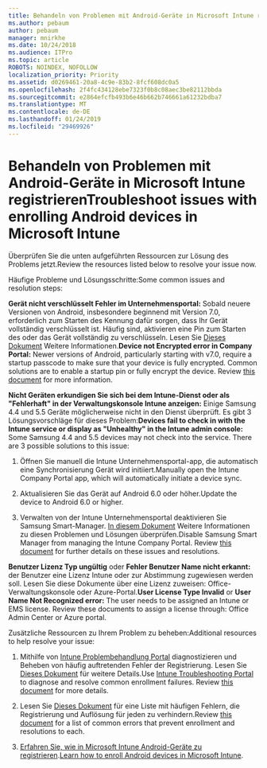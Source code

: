 ```yaml
---
title: Behandeln von Problemen mit Android-Geräte in Microsoft Intune registrieren
ms.author: pebaum
author: pebaum
manager: mnirkhe
ms.date: 10/24/2018
ms.audience: ITPro
ms.topic: article
ROBOTS: NOINDEX, NOFOLLOW
localization_priority: Priority
ms.assetid: d0269461-20a8-4c9e-83b2-8fcf608dc0a5
ms.openlocfilehash: 2f4fc434128ebe7323f0b8c08aec3be82112bbda
ms.sourcegitcommit: e2864efcfb493b6e46b662b746661a61232bdba7
ms.translationtype: MT
ms.contentlocale: de-DE
ms.lasthandoff: 01/24/2019
ms.locfileid: "29469926"
---
```

# <a name="troubleshoot-issues-with-enrolling-android-devices-in-microsoft-intune"></a><span data-ttu-id="6c672-102">Behandeln von Problemen mit Android-Geräte in Microsoft Intune registrieren</span><span class="sxs-lookup"><span data-stu-id="6c672-102">Troubleshoot issues with enrolling Android devices in Microsoft Intune</span></span>

<span data-ttu-id="6c672-103">Überprüfen Sie die unten aufgeführten Ressourcen zur Lösung des Problems jetzt.</span><span class="sxs-lookup"><span data-stu-id="6c672-103">Review the resources listed below to resolve your issue now.</span></span>
  
<span data-ttu-id="6c672-104">Häufige Probleme und Lösungsschritte:</span><span class="sxs-lookup"><span data-stu-id="6c672-104">Some common issues and resolution steps:</span></span>
  
 <span data-ttu-id="6c672-p101">**Gerät nicht verschlüsselt Fehler im Unternehmensportal:** Sobald neuere Versionen von Android, insbesondere beginnend mit Version 7.0, erforderlich zum Starten des Kennung dafür sorgen, dass Ihr Gerät vollständig verschlüsselt ist. Häufig sind, aktivieren eine Pin zum Starten des oder das Gerät vollständig zu verschlüsseln. Lesen Sie [Dieses Dokument](https://docs.microsoft.com/en-us/intune-user-help/your-device-appears-encrypted-but-cp-says-otherwise-android) Weitere Informationen.</span><span class="sxs-lookup"><span data-stu-id="6c672-p101">**Device not Encrypted error in Company Portal:** Newer versions of Android, particularly starting with v7.0, require a startup passcode to make sure that your device is fully encrypted. Common solutions are to enable a startup pin or fully encrypt the device. Review [this document](https://docs.microsoft.com/en-us/intune-user-help/your-device-appears-encrypted-but-cp-says-otherwise-android) for more information.</span></span> 
  
 <span data-ttu-id="6c672-p102">**Nicht Geräten erkundigen Sie sich bei dem Intune-Dienst oder als "Fehlerhaft" in der Verwaltungskonsole Intune anzeigen:** Einige Samsung 4.4 und 5.5 Geräte möglicherweise nicht in den Dienst überprüft. Es gibt 3 Lösungsvorschläge für dieses Problem:</span><span class="sxs-lookup"><span data-stu-id="6c672-p102">**Devices fail to check in with the Intune service or display as "Unhealthy" in the Intune admin console:** Some Samsung 4.4 and 5.5 devices may not check into the service. There are 3 possible solutions to this issue:</span></span> 
  
1. <span data-ttu-id="6c672-110">Öffnen Sie manuell die Intune Unternehmensportal-app, die automatisch eine Synchronisierung Gerät wird initiiert.</span><span class="sxs-lookup"><span data-stu-id="6c672-110">Manually open the Intune Company Portal app, which will automatically initiate a device sync.</span></span>
    
2. <span data-ttu-id="6c672-111">Aktualisieren Sie das Gerät auf Android 6.0 oder höher.</span><span class="sxs-lookup"><span data-stu-id="6c672-111">Update the device to Android 6.0 or higher.</span></span>
    
3. <span data-ttu-id="6c672-p103">Verwalten von der Intune Unternehmensportal deaktivieren Sie Samsung Smart-Manager. [In diesem Dokument](https://docs.microsoft.com/en-us/intune-classic/troubleshoot/troubleshoot-device-enrollment-in-intune#devices-fail-to-check-in-with-the-intune-service-and-display-as-unhealthy-in-the-intune-admin-console) Weitere Informationen zu diesen Problemen und Lösungen überprüfen.</span><span class="sxs-lookup"><span data-stu-id="6c672-p103">Disable Samsung Smart Manager from managing the Intune Company Portal. Review [this document](https://docs.microsoft.com/en-us/intune-classic/troubleshoot/troubleshoot-device-enrollment-in-intune#devices-fail-to-check-in-with-the-intune-service-and-display-as-unhealthy-in-the-intune-admin-console) for further details on these issues and resolutions.</span></span> 
    
 <span data-ttu-id="6c672-p104">**Benutzer Lizenz Typ ungültig** oder **Fehler Benutzer Name nicht erkannt:** der Benutzer eine Lizenz Intune oder zur Abstimmung zugewiesen werden soll. Lesen Sie diese Dokumente über eine Lizenz zuweisen: Office-Verwaltungskonsole oder Azure-Portal.</span><span class="sxs-lookup"><span data-stu-id="6c672-p104">**User License Type Invalid** or **User Name Not Recognized error:** The user needs to be assigned an Intune or EMS license. Review these documents to assign a license through: Office Admin Center or Azure portal.</span></span> 
  
<span data-ttu-id="6c672-116">Zusätzliche Ressourcen zu Ihrem Problem zu beheben:</span><span class="sxs-lookup"><span data-stu-id="6c672-116">Additional resources to help resolve your issue:</span></span>
  
1. <span data-ttu-id="6c672-p105">Mithilfe von [Intune Problembehandlung Portal](https://devicemanagement.microsoft.com/#blade/Microsoft_Intune_DeviceSettings/TroubleshootBlade) diagnostizieren und Beheben von häufig auftretenden Fehler der Registrierung. Lesen Sie [Dieses Dokument](https://docs.microsoft.com/en-us/intune/help-desk-operators) für weitere Details.</span><span class="sxs-lookup"><span data-stu-id="6c672-p105">Use [Intune Troubleshooting Portal](https://devicemanagement.microsoft.com/#blade/Microsoft_Intune_DeviceSettings/TroubleshootBlade) to diagnose and resolve common enrollment failures. Review [this document](https://docs.microsoft.com/en-us/intune/help-desk-operators) for more details.</span></span> 
    
2. <span data-ttu-id="6c672-119">Lesen Sie [Dieses Dokument](https://docs.microsoft.com/en-us/intune-classic/Troubleshoot/troubleshoot-device-enrollment-in-intune) für eine Liste mit häufigen Fehlern, die Registrierung und Auflösung für jeden zu verhindern.</span><span class="sxs-lookup"><span data-stu-id="6c672-119">Review [this document](https://docs.microsoft.com/en-us/intune-classic/Troubleshoot/troubleshoot-device-enrollment-in-intune) for a list of common errors that prevent enrollment and resolutions to each.</span></span> 
    
3. <span data-ttu-id="6c672-120">[Erfahren Sie, wie in Microsoft Intune Android-Geräte zu registrieren](https://docs.microsoft.com/en-us/intune/android-enroll).</span><span class="sxs-lookup"><span data-stu-id="6c672-120">[Learn how to enroll Android devices in Microsoft Intune](https://docs.microsoft.com/en-us/intune/android-enroll).</span></span>
    

